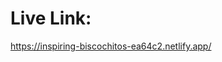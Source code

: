 # Live Link:

<a href='https://inspiring-biscochitos-ea64c2.netlify.app/'>https://inspiring-biscochitos-ea64c2.netlify.app/</a>
